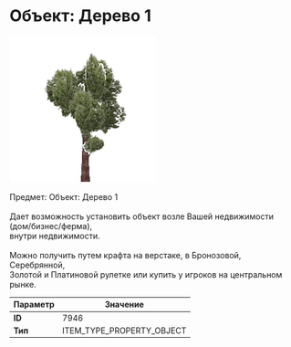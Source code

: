 # Объект: Дерево 1

![Item Image](../img/7946.webp?raw=true)

Предмет: Объект: Дерево 1<br><br>Дает возможность установить объект возле Вашей недвижимости (дом/бизнес/ферма),<br>внутри недвижимости.<br><br>Можно получить путем крафта на верстаке, в Бронозовой, Серебрянной,<br>Золотой и Платиновой рулетке или купить у игроков на центральном рынке.


| Параметр | Значение |
|----------|----------|
| **ID** | 7946 |
| **Тип** | ITEM_TYPE_PROPERTY_OBJECT |

